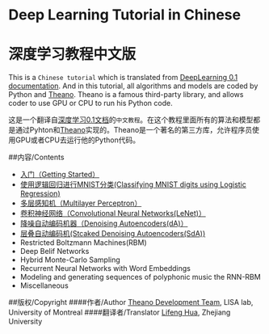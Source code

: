 Deep Learning Tutorial in Chinese
=================================
深度学习教程中文版
=================================

This is a `Chinese tutorial` which is translated from [DeepLearning 0.1 documentation](http://deeplearning.net/tutorial/contents.html#). And in this tutorial, all algorithms and models are coded by Python and [Theano](http://deeplearning.net/software/theano/index.html). Theano is a famous third-party library, and allows coder to use GPU or CPU to run his Python code.



这是一个翻译自[深度学习0.1文档](http://deeplearning.net/tutorial/contents.html)的`中文教程`。在这个教程里面所有的算法和模型都是通过Pyhton和[Theano](http://deeplearning.net/software/theano/index.html)实现的。Theano是一个著名的第三方库，允许程序员使用GPU或者CPU去运行他的Python代码。



##内容/Contents

* [入门（Getting Started）](https://github.com/Syndrome777/DeepLearningTutorial/blob/master/1_Getting_Started_入门.md)
* [使用逻辑回归进行MNIST分类(Classifying MNIST digits using Logistic Regression)](https://github.com/Syndrome777/DeepLearningTutorial/blob/master/2_Classifying_MNIST_using_LR_逻辑回归进行MNIST分类.md)
* [多层感知机（Multilayer Perceptron）](https://github.com/Syndrome777/DeepLearningTutorial/blob/master/3_Multilayer_Perceptron_多层感知机.md)
* [卷积神经网络（Convolutional Neural Networks(LeNet)）](https://github.com/Syndrome777/DeepLearningTutorial/blob/master/4_Convoltional_Neural_Networks_LeNet_卷积神经网络.md)
* [降噪自动编码机器（Denoising Autoencoders(dA)）](https://github.com/Syndrome777/DeepLearningTutorial/blob/master/5_Denoising_Autoencoders_降噪自动编码.md)
* [层叠自动编码机(Stcaked Denoising Autoencoders(SdA))](https://github.com/Syndrome777/DeepLearningTutorial/blob/master/6_Stacked_Denoising_Autoencoders_层叠降噪自动编码机.md)
* Restricted Boltzmann Machines(RBM)
* Deep Belif Networks
* Hybrid Monte-Carlo Sampling
* Recurrent Neural Networks with Word Embeddings
* Modeling and generating sequences of polyphonic music the RNN-RBM
* Miscellaneous


##版权/Copyright
####作者/Author
[Theano Development Team](http://deeplearning.net/tutorial/LICENSE.html), LISA lab, University of Montreal
####翻译者/Translator
[Lifeng Hua](https://github.com/Syndrome777), Zhejiang University









